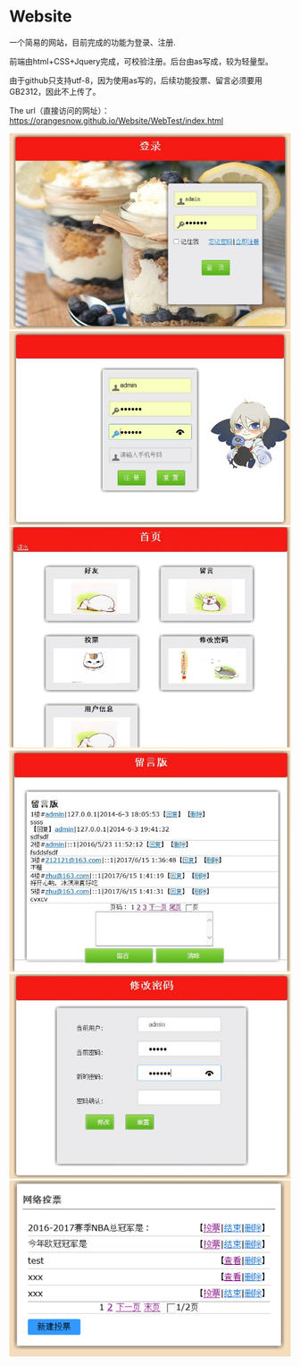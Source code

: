 # Website
一个简易的网站，目前完成的功能为登录、注册.

前端由html+CSS+Jquery完成，可校验注册。后台由as写成，较为轻量型。

由于github只支持utf-8，因为使用as写的，后续功能投票、留言必须要用GB2312，因此不上传了。

The url（直接访问的网址）：https://orangesnow.github.io/Website/WebTest/index.html

<img src="img/01.jpg" />
<img src="img/02.jpg" />
<img src="img/03.jpg" />
<img src="img/04.jpg" />
<img src="img/05.jpg" />
<img src="img/06.jpg" />
